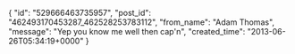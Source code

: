  {
   "id": "529666463735957",
   "post_id": "462493170453287_462528253783112",
   "from_name": "Adam Thomas",
   "message": "Yep you know me well then cap'n",
   "created_time": "2013-06-26T05:34:19+0000"
 }
